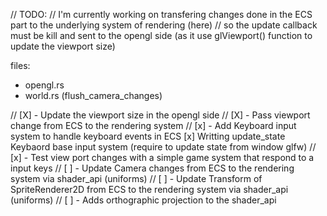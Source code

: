 // TODO: 
// I'm currently working on transfering changes done in the ECS part to the underlying system of rendering (here)
// so the update callback must be kill and sent to the opengl side (as it use glViewport() function to update the viewport size)

files:
- opengl.rs
- world.rs (flush_camera_changes)

// [X] - Update the viewport size in the opengl side
// [X] - Pass viewport change from ECS to the rendering system
// [x] - Add Keyboard input system to handle keyboard events in ECS
				[x] Writting update_state Keybaord base input system (require to update state from window glfw) 
// [x] - Test view port changes with a simple game system that respond to a input keys
// [ ] - Update Camera changes from ECS to the rendering system via shader_api (uniforms)
// [ ] - Update Transform of SpriteRenderer2D from ECS to the rendering system via shader_api (uniforms)
// [ ] - Adds orthographic projection to the shader_api